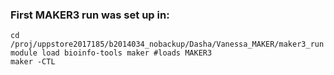 ### First MAKER3 run was set up in:  
`cd /proj/uppstore2017185/b2014034_nobackup/Dasha/Vanessa_MAKER/maker3_run`  
`module load bioinfo-tools maker #loads MAKER3 `  
`maker -CTL`    
